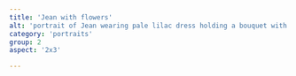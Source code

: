 ```yaml
---
title: 'Jean with flowers'
alt: 'portrait of Jean wearing pale lilac dress holding a bouquet with orange fall leaves in the background'
category: 'portraits'
group: 2
aspect: '2x3'

---
```

